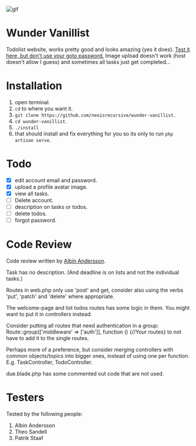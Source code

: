 ![gif](https://media.giphy.com/media/TJrS7r0f6SOthGTiPe/giphy.gif)

# Wunder Vanillist

Todolist website, works pretty good and looks amazing (yes it does).
[Test it here, but don't use your goto password.](https://wunder-vanillist.neo.fyi)
Image upload doesn't work (host doesn't allow I guess) and sometimes all tasks just get completed...

# Installation

1. open terminal.
2. `cd` to where you want it.
3. `git clone https://github.com/neoisrecursive/wunder-vanillist`.
4. `cd wunder-vanillist`.
5. `./install`
6. that should install and fix everything for you so its only to run `php artisan serve`.

# Todo

-   [x] edit account email and password.
-   [x] upload a profile avatar image.
-   [x] view all tasks.
-   [ ] Delete account.
-   [ ] description on tasks or todos.
-   [ ] delete todos.
-   [ ] forgot password.

# Code Review

Code review written by [Albin Andersson](https://github.com/itisalbin).

Task has no description. (And deadline is on lists and not the individual tasks.)

Routes in web.php only use 'post' and get, consider also using the verbs 'put', 'patch' and 'delete' where appropriate.

The welcome-page and list todos routes has some logic in them. You might want to put it in controllers instead.

Consider putting all routes that need authentication in a group:
Route::group(['middleware' => ['auth']], function () {//Your routes}
to not have to add it to the single routes.

Perhaps more of a preference, but consider merging controllers with common objects/topics into bigger ones, instead of using one per function. E.g. TaskController, TodoController.

due.blade.php has some commented out code that are not used.

# Testers

Tested by the following people:

1. Albin Andersson
2. Theo Sandell
3. Patrik Staaf
